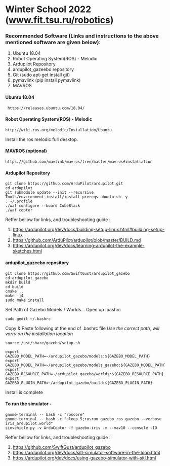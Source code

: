 # Winter School 2022 (www.fit.tsu.ru/robotics)


### Recommended Software (Links and instructions to the above mentioned software are given below):
1. Ubuntu 18.04
2. Robot Operating System(ROS) - Melodic
3. Ardupilot Repository
4. ardupilot_gazeebo repository
5. Git (sudo apt-get install git)
6. pymavlink (pip install pymavlink)
7. MAVROS
 
 

 #### Ubuntu 18.04
```
 https://releases.ubuntu.com/18.04/
```


 #### Robot Operating System(ROS) - Melodic
```
http://wiki.ros.org/melodic/Installation/Ubuntu
```
Install the ros melodic full desktop.

 #### MAVROS (optional)
```
https://github.com/mavlink/mavros/tree/master/mavros#installation
```



 #### Ardupilot Repository
```
git clone https://github.com/ArduPilot/ardupilot.git
cd ardupilot
git submodule update --init --recursive
Tools/environment_install/install-prereqs-ubuntu.sh -y
. ~/.profile
./waf configure --board CubeBlack
./waf copter
```

Reffer bellow for links, and troubleshooting guide :
1. https://ardupilot.org/dev/docs/building-setup-linux.html#building-setup-linux
2. https://github.com/ArduPilot/ardupilot/blob/master/BUILD.md
3. https://ardupilot.org/dev/docs/learning-ardupilot-the-example-sketches.html

 #### ardupilot_gazeebo repository
```
git clone https://github.com/SwiftGust/ardupilot_gazebo
cd ardupilot_gazebo
mkdir build
cd build
cmake ..
make -j4
sudo make install
```
Set Path of Gazebo Models / Worlds... Open up .bashrc
```
sudo gedit ~/.bashrc
```
Copy & Paste following at the end of .bashrc file 
*Use the correct path, will varry on the installation location*
```
source /usr/share/gazebo/setup.sh

export GAZEBO_MODEL_PATH=~/ardupilot_gazebo/models:${GAZEBO_MODEL_PATH}
export GAZEBO_MODEL_PATH=~/ardupilot_gazebo/models_gazebo:${GAZEBO_MODEL_PATH}
export GAZEBO_RESOURCE_PATH=~/ardupilot_gazebo/worlds:${GAZEBO_RESOURCE_PATH}
export GAZEBO_PLUGIN_PATH=~/ardupilot_gazebo/build:${GAZEBO_PLUGIN_PATH}

```
Install is complete



 #### То run the simulator - 
```
gnome-terminal -- bash -c "roscore"
gnome-terminal -- bash -c "sleep 5;rosrun gazebo_ros gazebo --verbose iris_ardupilot.world"
simvehicle.py -v ArduCoptor -f gazebo-iris -m --mav10 --console -IO
```

Reffer bellow for links, and troubleshooting guide :
1. https://github.com/SwiftGust/ardupilot_gazebo
2. https://ardupilot.org/dev/docs/sitl-simulator-software-in-the-loop.html
3. https://ardupilot.org/dev/docs/using-gazebo-simulator-with-sitl.html


